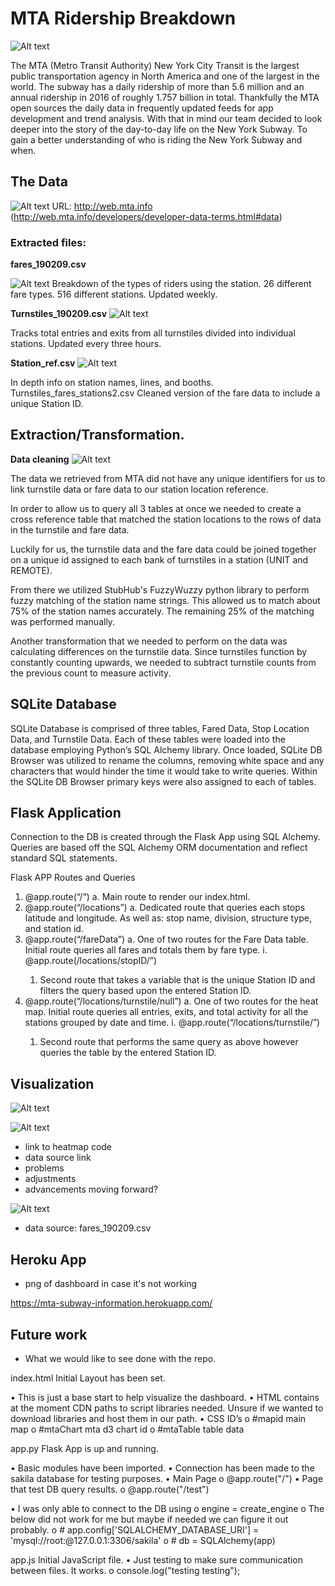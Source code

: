 # MTA Ridership Breakdown

![Alt text](http://artcards.cc/review/wp-content/uploads/2010/06/2010june_mtamap.gif "Metro Map")

The MTA (Metro Transit Authority) New York City Transit is the largest public transportation agency in North America and one of the largest in the world. The subway has a daily ridership of more than 5.6 million and an annual ridership in 2016 of roughly 1.757 billion in total. Thankfully the MTA open sources the daily data in frequently updated feeds for app development and trend analysis. With that in mind our team decided to look deeper into the story of the day-to-day life on the New York Subway. To gain a better understanding of who is riding the New York Subway and when.

## The Data

![Alt text](images/MTA_Data_Feed.png?raw=true "Data Feed")
URL: http://web.mta.info (http://web.mta.info/developers/developer-data-terms.html#data)




### Extracted files:



**fares_190209.csv**

![Alt text](images/Fares_190209.png?raw=true "Fares Table")
Breakdown of the types of riders using the station. 
26 different fare types.
516 different stations.
Updated weekly.


**Turnstiles_190209.csv**
![Alt text](images/turnstyles_fares_stations2View.png?raw=true "Turnstyle Tables")

Tracks total entries and exits from all turnstiles divided into individual stations.
Updated every three hours.


**Station_ref.csv**
![Alt text](images/Stations_CSV.png?raw=true "Stations Table")

In depth info on station names, lines, and booths.
Turnstiles_fares_stations2.csv
Cleaned version of the fare data to include a unique Station ID.



## Extraction/Transformation.

**Data cleaning**
![Alt text](images/turnstyles_fares_stations2View.png?raw=true "Stations Cross Reference")

The data we retrieved from MTA did not have any unique identifiers for us to link turnstile data or fare data to our station location reference.

In order to allow us to query all 3 tables at once we needed to create a cross reference table that matched the station locations to the rows of data in the turnstile and fare data.

Luckily for us, the turnstile data and the fare data could be joined together on a unique id assigned to each bank of turnstiles in a station (UNIT and REMOTE).

From there we utilized StubHub's FuzzyWuzzy python library to perform fuzzy matching of the station name strings. This allowed us to match about 75% of the station names accurately. The remaining 25% of the matching was performed manually.

Another transformation that we needed to perform on the data was calculating differences on the turnstile data. Since turnstiles function by constantly counting upwards, we needed to subtract turnstile counts from the previous count to measure activity.

**SQLite Database**
  - 
SQLite Database is comprised of three tables, Fared Data, Stop Location Data, and Turnstile Data. Each of these tables were loaded into the database employing Python’s SQL Alchemy library. Once loaded, SQLite DB Browser was utilized to rename the columns, removing white space and any characters that would hinder the time it would take to write queries. Within the SQLite DB Browser primary keys were also assigned to each of tables. 

**Flask Application**
 - 
 
 Connection to the DB is created through the Flask App using SQL Alchemy. Queries are based off the SQL Alchemy ORM documentation and reflect standard SQL statements. 

Flask APP Routes and Queries
1.	@app.route(“/”)
  a.	Main route to render our index.html. 
2.	 @app.route(“/locations”)
  a.	Dedicated route that queries each stops latitude and longitude. As well as: stop name, division, structure type, and station id. 
3.	@app.route(“/fareData”)
  a.	One of two routes for the Fare Data table. Initial route queries all fares and totals them by fare type. 
    i.	@app.route(/locations/stopID/<stationed>”)    
    1.	Second route that takes a variable that is the unique Station ID and filters the query based upon the entered      Station ID. 
4.	@app.route(“/locations/turnstile/null”)
  a.	One of two routes for the heat map. Initial route queries all entries, exits, and total activity for all the stations grouped by date and time. 
    i.	@app.route(“/locations/turnstile/<stopid>”)
    1.	Second route that performs the same query as above however queries the table by the entered Station ID. 


 

## Visualization

![Alt text](images/Map.png?raw=true "Mapbox Map")

![Alt text](images/CalHeatMap.png?raw=true "CalHeat Map")
- link to heatmap code
- data source link
- problems
- adjustments
- advancements moving forward?

![Alt text](images/Barchart_totals.png?raw=true "Barchart")
- data source: fares_190209.csv


## Heroku App
- png of dashboard in case it's not working

https://mta-subway-information.herokuapp.com/



## Future work
- What we would like to see done with the repo.

















index.html	 Initial Layout has been set. 

•	This is just a base start to help visualize the dashboard. 
•	HTML contains at the moment CDN paths to script libraries needed. Unsure if we wanted to download libraries and host them in our path. 
•	CSS ID’s
o	    #mapid	main map 
o	    #mtaChart	mta d3 chart id
o	    #mtaTable	table data

app.py		Flask App is up and running. 

•	Basic modules have been imported.
•	Connection has been made to the sakila database for testing purposes. 
•	Main Page
o	    @app.route("/")
•	Page that test DB query results.
o	    @app.route("/test")

•	I was only able to connect to the DB using 
o	    engine = create_engine
o	        The below did not work for me but maybe if needed we can figure it out probably. 
o	               # app.config['SQLALCHEMY_DATABASE_URI'] = 'mysql://root:@127.0.0.1:3306/sakila'
o	                 # db = SQLAlchemy(app)

app.js		Initial JavaScript file. 
•	Just testing to make sure communication between files. It works. 
o	    console.log("testing testing");


